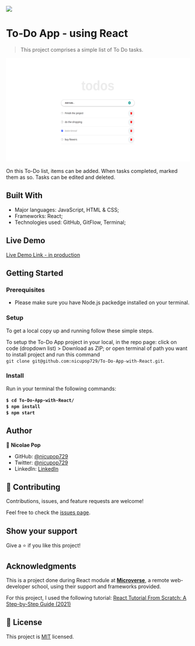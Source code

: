 ![](https://img.shields.io/badge/Microverse-blueviolet)

# To-Do App - using React

> This project comprises a simple list of To Do tasks.

![screenshot](./src/assets/to-do-app.jpg)

On this To-Do list, items can be added. When tasks completed, marked them as so. Tasks can be edited and deleted.

## Built With

- Major languages: JavaScript, HTML & CSS;
- Frameworks: React;
- Technologies used: GitHub, GitFlow, Terminal;

## Live Demo

[Live Demo Link - in production]()

## Getting Started

### Prerequisites

- Please make sure you have Node.js packedge installed on your terminal.

### Setup

To get a local copy up and running follow these simple steps.

To setup the To-Do App project in your local, in the repo page:
click on code (dropdown list) > Download as ZIP;
or open terminal of path you want to install project and run this command <br>
`git clone git@github.com:nicupop729/To-Do-App-with-React.git`.

### Install

Run in your terminal the following commands:

**`$ cd To-Do-App-with-React/`**<br>
**`$ npm install`**<br>
**`$ npm start`**

## Author

👤 **Nicolae Pop**

- GitHub: [@nicupop729](https://github.com/nicupop729)
- Twitter: [@nicupop729](https://twitter.com/nicupop729)
- LinkedIn: [LinkedIn](https://www.linkedin.com/in/nicolae-pop/)

## 🤝 Contributing

Contributions, issues, and feature requests are welcome!

Feel free to check the [issues page](https://github.com/nicupop729/To-Do-App-with-React/issues).

## Show your support

Give a ⭐️ if you like this project!

## Acknowledgments

This is a project done during React module at **[Microverse](https://www.microverse.org/)**, a remote web-developer school, using their support and frameworks provided.

For this project, I used the following tutorial: [React Tutorial From Scratch: A Step-by-Step Guide (2021)](https://ibaslogic.com/react-tutorial-for-beginners/)

## 📝 License

This project is [MIT](./MIT.md) licensed.
